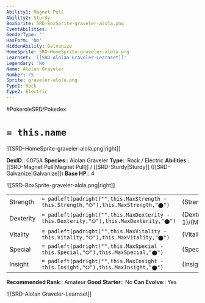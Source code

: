 ```yaml
---
Ability1: Magnet Pull
Ability2: Sturdy
BoxSprite: SRD-BoxSprite-graveler-alola.png
EventAbilities: ''
GenderType: ''
HasForm: 'No'
HiddenAbility: Galvanize
HomeSprite: SRD-HomeSprite-graveler-alola.png
Learnset: '[[SRD-Alolan Graveler-Learnset]]'
Legendary: 'No'
Name: Alolan Graveler
Number: 75
Sprite: graveler-alola.png
Type1: Rock
Type2: Electric
---
```


#PokeroleSRD/Pokedex

# `= this.name`

![[SRD-HomeSprite-graveler-alola.png|right]]

**DexID**:: 0075A
**Species**:: Alolan Graveler
**Type**:: Rock / Electric
**Abilities**:: [[SRD-Magnet Pull|Magnet Pull]] / [[SRD-Sturdy|Sturdy]] ([[SRD-Galvanize|Galvanize]])
**Base HP**:: 4

![[SRD-BoxSprite-graveler-alola.png|right]]

|           |                                                                                        |                                          |
| --------- | -------------------------------------------------------------------------------------- | ---------------------------------------- |
| Strength  | `= padleft(padright("",this.MaxStrength - this.Strength,"⭘"),this.MaxStrength,"⬤")`    | (Strength::3)/(MaxStrength::6)   |
| Dexterity | `= padleft(padright("",this.MaxDexterity - this.Dexterity,"⭘"),this.MaxDexterity,"⬤")` | (Dexterity:: 1)/(MaxDexterity::3) |
| Vitality  | `= padleft(padright("",this.MaxVitality - this.Vitality,"⭘"),this.MaxVitality,"⬤")`    | (Vitality::3)/(MaxVitality::6)   |
| Special   | `= padleft(padright("",this.MaxSpecial - this.Special,"⭘"),this.MaxSpecial,"⬤")`       | (Special::2)/(MaxSpecial::4)     |
| Insight   | `= padleft(padright("",this.MaxInsight - this.Insight,"⭘"),this.MaxInsight,"⬤")`       | (Insight::2)/(MaxInsight::4)     |

**Recommended Rank**:: Amateur
**Good Starter**:: No
**Can Evolve**:: Yes

![[SRD-Alolan Graveler-Learnset]]